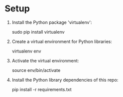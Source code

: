 Setup
=====

1. Install the Python package 'virtualenv':

    sudo pip install virtualenv

2. Create a virtual environment for Python libraries:

    virtualenv env

3. Activate the virtual environment:

    source env/bin/activate

4. Install the Python library dependencies of this repo:

    pip install -r requirements.txt
